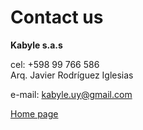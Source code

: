 # Contact us

**Kabyle s.a.s**

cel: +598 99 766 586   
Arq. Javier Rodríguez Iglesias 

e-mail: [kabyle.uy@gmail.com](mailto:kabyle.uy@gmail.com)


[Home page](./CaratulaKabyle_en.md)
